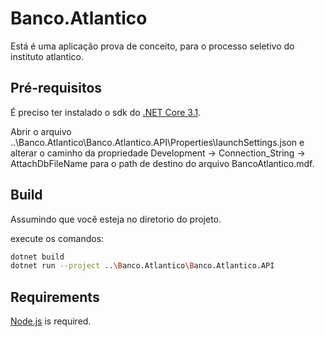 # Banco.Atlantico

Está é uma aplicação prova de conceito, para o processo seletivo do instituto atlantico.


## Pré-requisitos

É preciso ter instalado o sdk do [.NET Core 3.1](https://dotnet.microsoft.com/download/dotnet/3.1).

Abrir o arquivo ..\Banco.Atlantico\Banco.Atlantico.API\Properties\launchSettings.json  e alterar o caminho da propriedade Development -> Connection_String -> AttachDbFileName
para o path de destino do arquivo BancoAtlantico.mdf.

## Build

Assumindo que você esteja no diretorio do projeto.

execute os comandos:

```bash
dotnet build
dotnet run --project ..\Banco.Atlantico\Banco.Atlantico.API
```

## Requirements 

[Node.js](https://nodejs.org/en/) is required.

